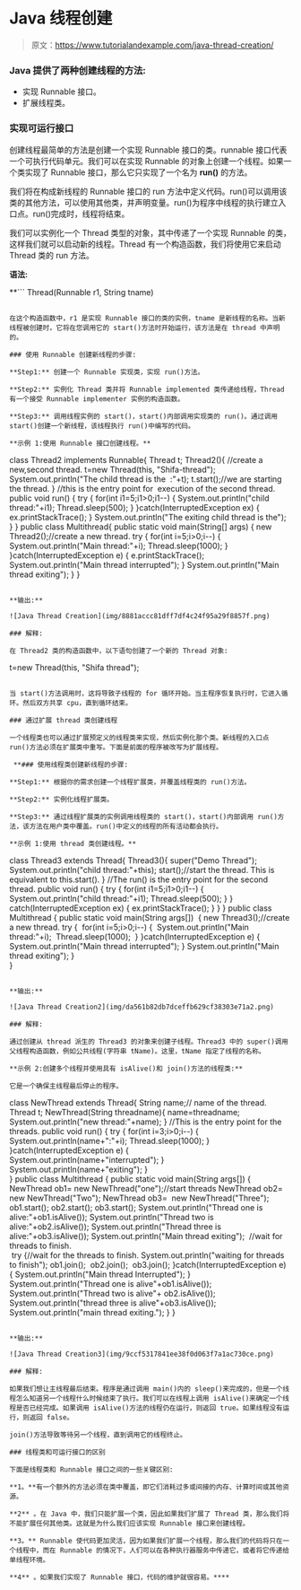 # Java 线程创建

> 原文：<https://www.tutorialandexample.com/java-thread-creation/>

### Java 提供了两种创建线程的方法:

*   实现 Runnable 接口。
*   扩展线程类。

### 实现可运行接口

创建线程最简单的方法是创建一个实现 Runnable 接口的类。runnable 接口代表一个可执行代码单元。我们可以在实现 Runnable 的对象上创建一个线程。如果一个类实现了 Runnable 接口，那么它只实现了一个名为 **run()** 的方法。

我们将在构成新线程的 Runnable 接口的 run 方法中定义代码。run()可以调用该类的其他方法，可以使用其他类，并声明变量。run()为程序中线程的执行建立入口点。run()完成时，线程将结束。

我们可以实例化一个 Thread 类型的对象，其中传递了一个实现 Runnable 的类，这样我们就可以启动新的线程。Thread 有一个构造函数，我们将使用它来启动 Thread 类的 run 方法。

**语法:**

 **```
Thread(Runnable r1,
String tname)
```

在这个构造函数中，r1 是实现 Runnable 接口的类的实例，tname 是新线程的名称。当新线程被创建时，它将在您调用它的 start()方法时开始运行，该方法是在 thread 中声明的。

### 使用 Runnable 创建新线程的步骤:

**Step1:** 创建一个 Runnable 实现类，实现 run()方法。

**Step2:** 实例化 Thread 类并将 Runnable implemented 类传递给线程，Thread 有一个接受 Runnable implementer 实例的构造函数。

**Step3:** 调用线程实例的 start()，start()内部调用实现类的 run()。通过调用 start()创建一个新线程，该线程执行 run()中编写的代码。

**示例 1:使用 Runnable 接口创建线程。**

```
class Thread2 implements Runnable{
 Thread t;
 Thread2(){
 //create a new,second thread.
 t=new Thread(this, "Shifa-thread"); 
 System.out.println("The child thread is the  :"+t);
 t.start();//we are starting the thread.
 }
 //this is the entry point for  execution of the second thread. 
 public void run()
 {
 try
 {
 for(int i1=5;i1>0;i1--) 
 {
 System.out.println("child thread:"+i1);
 Thread.sleep(500);
 }
 }catch(InterruptedException ex) 
 {
 ex.printStackTrace();
 }
 System.out.println("The exiting child thread is the"); 
 }
 }
 public class Multithread{
 public static void main(String[] args) { 
 new Thread2();//create a new thread.
 try
 {
 for(int i=5;i>0;i--) 
 {
 System.out.println("Main thread:"+i);
 Thread.sleep(1000);
 } 
 }catch(InterruptedException e) {
 e.printStackTrace();
 System.out.println("Main thread interrupted");
 }
 System.out.println("Main thread exiting");
 }
 } 
```

**输出:**

![Java Thread Creation](img/8881accc81dff7df4c24f95a29f8857f.png)

### 解释:

在 Thread2 类的构造函数中，以下语句创建了一个新的 Thread 对象:

```
t=new Thread(this, "Shifa thread");
```

当 start()方法调用时，这将导致子线程的 for 循环开始。当主程序恢复执行时，它进入循环。然后双方共享 cpu，直到循环结束。

### 通过扩展 thread 类创建线程

一个线程类也可以通过扩展预定义的线程类来实现，然后实例化那个类。新线程的入口点 run()方法必须在扩展类中重写。下面是前面的程序被改写为扩展线程。

 **### 使用线程类创建新线程的步骤:

**Step1:** 根据你的需求创建一个线程扩展类，并覆盖线程类的 run()方法。

**Step2:** 实例化线程扩展类。

**Step3:** 通过线程扩展类的实例调用线程类的 start()，start()内部调用 run()方法，该方法在用户类中覆盖。run()中定义的线程的所有活动都会执行。

**示例 1:使用 thread 类创建线程。**

```
class Thread3 extends Thread{
 Thread3(){
 super("Demo Thread");
 System.out.println("child thread:"+this);
 start();//start the thread. This is equivalent to this.start().
 } 
 //The run() is the entry point for the second thread.
 public void run()
 {
 try
 {
 for(int i1=5;i1>0;i1--) 
 { 
 System.out.println("child thread:"+i1);
 Thread.sleep(500);
 }
 } 
 catch(InterruptedException ex)
 {
 ex.printStackTrace();
 }
 }
 } 
 public class Multithread { 
 public static void main(String args[]) 
  { 
 new Thread3();//create a new thread.
 try 
 {
  for(int i=5;i>0;i--)
 {
  System.out.println("Main thread:"+i); 
  Thread.sleep(1000);
  }
 }catch(InterruptedException e) 
 { 
 System.out.println("Main thread interrupted");
 } 
 System.out.println("Main thread exiting"); 
 }  
 } 
```

**输出:**

![Java Thread Creation2](img/da561b82db7dceffb629cf38303e71a2.png)

### 解释:

通过创建从 thread 派生的 Thread3 的对象来创建子线程。Thread3 中的 super()调用父线程构造函数，例如公共线程(字符串 tName)。这里，tName 指定了线程的名称。

**示例 2:创建多个线程并使用具有 isAlive()和 join()方法的线程类:**

它是一个确保主线程最后停止的程序。

```
class NewThread extends Thread{
 String name;// name of the thread.
 Thread t;
 NewThread(String threadname){
 name=threadname; 
 System.out.println("new thread:"+name);
 }
 //This is the entry point for the threads.
 public void run() 
 { 
 try
 {
 for(int i=3;i>0;i--)
 { 
 System.out.println(name+":"+i);
 Thread.sleep(1000);
 }
 }catch(InterruptedException e)
 {  
 System.out.println(name+"interrupted");
 }
 System.out.println(name+"exiting");
 }  
 } 
 public class Multithread { 
 public static void main(String args[]) 
 { 
 NewThread ob1= new NewThread("one");//start threads 
 NewThread ob2= new NewThread("Two");
 NewThread ob3=  new NewThread("Three");
 ob1.start();
 ob2.start(); 
 ob3.start();
 System.out.println("Thread one is alive:"+ob1.isAlive());
 System.out.println("Thread two is alive:"+ob2.isAlive());
 System.out.println("Thread three is alive:"+ob3.isAlive());
 System.out.println("Main thread exiting");
  //wait for threads to finish.  
  try 
 {//wait for the threads to finish.
 System.out.println("waiting for threads to finish");
 ob1.join();
  ob2.join();
  ob3.join(); 
 }catch(InterruptedException e) {
 System.out.println("Main thread Interrupted");
 }
 System.out.println("Thread one is alive"+ob1.isAlive());
 System.out.println("Thread two is alive"+ ob2.isAlive());
 System.out.println("thread three is alive"+ob3.isAlive());
 System.out.println("main thread exiting.");
 } 
 } 
```

**输出:**

![Java Thread Creation3](img/9ccf5317841ee38f0d063f7a1ac730ce.png)

### 解释:

如果我们想让主线程最后结束。程序是通过调用 main()内的 sleep()来完成的，但是一个线程怎么知道另一个线程什么时候结束了执行。我们可以在线程上调用 isAlive()来确定一个线程是否已经完成。如果调用 isAlive()方法的线程仍在运行，则返回 true。如果线程没有运行，则返回 false。

join()方法导致等待另一个线程，直到调用它的线程终止。

### 线程类和可运行接口的区别

下面是线程类和 Runnable 接口之间的一些关键区别:

**1。**有一个额外的方法必须在类中覆盖，即它们消耗过多或间接的内存、计算时间或其他资源。

**2** 。在 Java 中，我们只能扩展一个类，因此如果我们扩展了 Thread 类，那么我们将不能扩展任何其他类。这就是为什么我们应该实现 Runnable 接口来创建线程。

**3。** Runnable 使代码更加灵活，因为如果我们扩展一个线程，那么我们的代码将只在一个线程中，而在 Runnable 的情况下，人们可以在各种执行器服务中传递它，或者将它传递给单线程环境。

**4** 。如果我们实现了 Runnable 接口，代码的维护就很容易。****